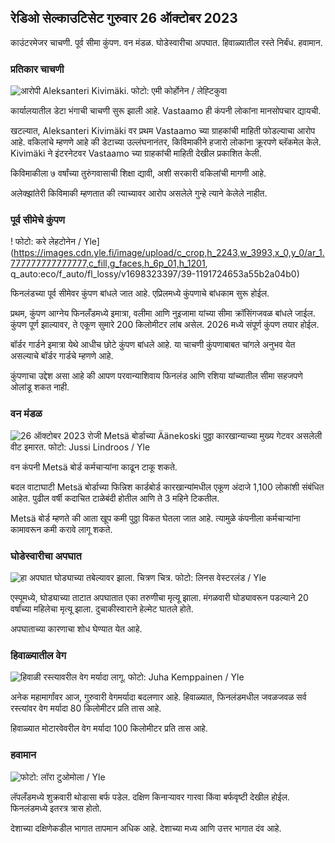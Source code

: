 ## रेडिओ सेल्काउटिसेट गुरुवार 26 ऑक्टोबर 2023

काउंटरमेजर चाचणी. पूर्व सीमा कुंपण. वन मंडळ. घोडेस्वारीचा अपघात. हिवाळ्यातील रस्ते निर्बंध. हवामान.

### प्रतिकार चाचणी

![आरोपी Aleksanteri Kivimäki. फोटो: एमी कोर्होनेन / लेह्टिकुवा](https://images.cdn.yle.fi/image/upload/c_crop,h_2875,w_5112,x_0,y_568/ar_1.777777777777777,c_fill,g_faces,/6_10/20p_12/0112,x_0.q_auto:eco/f_auto/fl_lossy/v1698305049/39-1191484653a13e7df175)

कार्यालयातील डेटा भंगाची चाचणी सुरू झाली आहे. Vastaamo ही कंपनी लोकांना मानसोपचार द्यायची.

खटल्यात, Aleksanteri Kivimäki वर प्रथम Vastaamo च्या ग्राहकांची माहिती फोडल्याचा आरोप आहे. वकिलांचे म्हणणे आहे की डेटाच्या उल्लंघनानंतर, किविमाकीने हजारो लोकांना क्रूरपणे ब्लॅकमेल केले. Kivimäki ने इंटरनेटवर Vastaamo च्या ग्राहकांची माहिती देखील प्रकाशित केली.

किविमाकीला ७ वर्षांच्या तुरुंगवासाची शिक्षा द्यावी, अशी सरकारी वकिलांची मागणी आहे.

अलेक्झांतेरी किविमाकी म्हणतात की त्याच्यावर आरोप असलेले गुन्हे त्याने केलेले नाहीत.

### पूर्व सीमेचे कुंपण

! फोटो: करे लेहटोनेन / Yle](https://images.cdn.yle.fi/image/upload/c_crop,h_2243,w_3993,x_0,y_0/ar_1.777777777777777,c_fill,g_faces,h_6p_01,h_1201, q_auto:eco/f_auto/fl_lossy/v1698323397/39-1191724653a55b2a04b0)

फिनलंडच्या पूर्व सीमेवर कुंपण बांधले जात आहे. एप्रिलमध्ये कुंपणाचे बांधकाम सुरू होईल.

प्रथम, कुंपण आग्नेय फिनलँडमध्ये इमात्रा, वलीमा आणि नुइजामा यांच्या सीमा क्रॉसिंगजवळ बांधले जाईल. कुंपण पूर्ण झाल्यावर, ते एकूण सुमारे 200 किलोमीटर लांब असेल. 2026 मध्ये संपूर्ण कुंपण तयार होईल.

बॉर्डर गार्डने इमात्रा येथे आधीच छोटे कुंपण बांधले आहे. या चाचणी कुंपणाबाबत चांगले अनुभव येत असल्याचे बॉर्डर गार्डचे म्हणणे आहे.

कुंपणाचा उद्देश असा आहे की आपण परवान्याशिवाय फिनलंड आणि रशिया यांच्यातील सीमा सहजपणे ओलांडू शकत नाही.

### वन मंडळ

![26 ऑक्टोबर 2023 रोजी Metsä बोर्डाच्या Äänekoski पुठ्ठा कारखान्याच्या मुख्य गेटवर असलेली वीट इमारत. फोटो: Jussi Lindroos / Yle](https://images.cdn.yle.fi/image/upload/c_crop,h_2267,w_4031,x_0,y_0/ar_1.777777777777777,c_fill,g_faces,h_6p_1,h/675,c_fillq_auto:eco/f_auto/fl_lossy/v1698319726/39-1191672653a4ca1724ad)

वन कंपनी Metsä बोर्ड कर्मचार्‍यांना काढून टाकू शकते.

बदल वाटाघाटी Metsä बोर्डाच्या फिन्निश कार्डबोर्ड कारखान्यांमधील एकूण अंदाजे 1,100 लोकांशी संबंधित आहेत. पुढील वर्षी कदाचित टाळेबंदी होतील आणि ते 3 महिने टिकतील.

Metsä बोर्ड म्हणते की आता खूप कमी पुठ्ठा विकत घेतला जात आहे. त्यामुळे कंपनीला कर्मचाऱ्यांना कामावरून कमी करावे लागू शकते.

### घोडेस्वारीचा अपघात

![ हा अपघात घोड्याच्या तबेल्यावर झाला. चित्रण चित्र. फोटो: लिनस वेस्टरलंड / Yle](https://images.cdn.yle.fi/image/upload/c_crop,h_3375,w_6000,x_0,y_387/ar_1.777777777777777,c_fill,g_faces,h/1_65,h/1_65q_auto:eco/f_auto/fl_lossy/v1692692625/39-116023264e46d0e45030)

एस्पूमध्ये, घोड्याच्या ताटात अपघातात एका तरुणीचा मृत्यू झाला. मंगळवारी घोड्यावरून पडल्याने 20 वर्षांच्या महिलेचा मृत्यू झाला. दुचाकीस्वाराने हेल्मेट घातले होते.

अपघाताच्या कारणाचा शोध घेण्यात येत आहे.

### हिवाळ्यातील वेग

![हिवाळी रस्त्यावरील वेग मर्यादा लागू. फोटो: Juha Kemppainen / Yle](https://images.cdn.yle.fi/image/upload/c_crop,h_2250,w_4000,x_0,y_0/ar_1.777777777777777,c_fill,g_faces,h/675,h/1750q_auto:eco/f_auto/fl_lossy/v1603287400/39-7327705f903747751c2)

अनेक महामार्गांवर आज, गुरुवारी वेगमर्यादा बदलणार आहे. हिवाळ्यात, फिनलंडमधील जवळजवळ सर्व रस्त्यांवर वेग मर्यादा 80 किलोमीटर प्रति तास आहे.

हिवाळ्यात मोटारवेवरील वेग मर्यादा 100 किलोमीटर प्रति तास आहे.

### हवामान

![ फोटो: लॉरा टुओमोला / Yle](https://images.cdn.yle.fi/image/upload/c_crop,h_1080,w_1919,x_0,y_0/ar_1.7777777777777777,c_fill,g_faces,h_675,h_1919,c_fill0/q_auto:eco/f_auto/fl_lossy/v1698292510/39-11913736539e2ff81a55)

लॅपलँडमध्ये शुक्रवारी थोडासा बर्फ पडेल. दक्षिण किनार्‍यावर गारवा किंवा बर्फवृष्टी देखील होईल. फिनलंडमध्ये इतरत्र त्रास होतो.

देशाच्या दक्षिणेकडील भागात तापमान अधिक आहे. देशाच्या मध्य आणि उत्तर भागात दंव आहे.